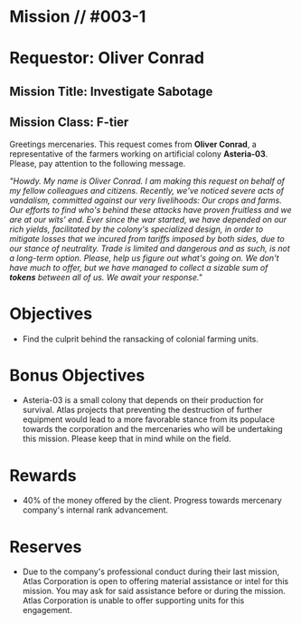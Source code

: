 # Mission // #003-1
# Requestor: Oliver Conrad
## Mission Title: Investigate Sabotage
## Mission Class: F-tier

Greetings mercenaries. This request comes from **Oliver Conrad**, a representative of the farmers working on artificial colony **Asteria-03**. Please, pay attention to the following message.

*"Howdy. My name is Oliver Conrad. I am making this request on behalf of my fellow colleagues and citizens. Recently, we've noticed severe acts of vandalism, committed against our very livelihoods: Our crops and farms. Our efforts to find who's behind these attacks have proven fruitless and we are at our wits' end. Ever since the war started, we have depended on our rich yields, facilitated by the colony's specialized design, in order to mitigate losses that we incured from tariffs imposed by both sides, due to our stance of neutrality. Trade is limited and dangerous and as such, is not a long-term option. Please, help us figure out what's going on.  We don't have much to offer, but we have managed to collect a sizable sum of **tokens** between all of us. We await your response."*

# Objectives
- Find the culprit behind the ransacking of colonial farming units.
# Bonus Objectives
- Asteria-03 is a small colony that depends on their production for survival. Atlas projects that preventing the destruction of further equipment would lead to a more favorable stance from its populace towards the corporation and the mercenaries who will be undertaking this mission. Please keep that in mind while on the field.
# Rewards
- 40% of the money offered by the client. Progress towards mercenary company's internal rank advancement.

# Reserves
- Due to the company's professional conduct during their last mission, Atlas Corporation is open to offering material assistance or intel for this mission. You may ask for said assistance before or during the mission. Atlas Corporation is unable to offer supporting units for this engagement.

